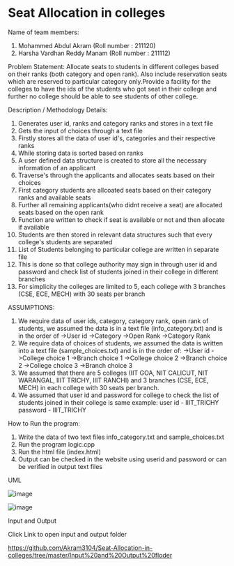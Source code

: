 # Seat Allocation in colleges

Name of team members: 
1. Mohammed Abdul Akram (Roll number : 211120)
2. Harsha Vardhan Reddy Manam (Roll number : 211112)

Problem Statement:
Allocate seats to students in different colleges based on their ranks (both category and open rank). Also include reservation seats which are reserved to particular category only.Provide a facility for the colleges to have the ids of the students who got seat in their college and further no college should be able to see students of other college. 

Description / Methodology Details:

1. Generates user id, ranks and category ranks and stores in a text file
2. Gets the input of choices through a text file
3. Firstly stores all the data of user id's, categories and their respective ranks
4. While storing data is sorted based on ranks
5. A user defined data structure is created to store all the necessary information of an applicant 
6. Traverse's through the applicants and allocates seats based on their choices
7. First category students are allcoated seats based on their category ranks and available seats
8. Further all remaining applicants(who didnt receive a seat) are allocated seats based on the open rank
9. Function are written to check if seat is available or not and then allocate if available 
10. Students are then stored in relevant data structures such that every college's students are separated 
11. List of Students belonging to particular college are written in separate file
12. This is done so that college authority may sign in through user id and password and check list of students joined in their college in different branches
13. For simplicity the colleges are limited to 5, each college with 3 branches (CSE, ECE, MECH) with 30 seats per branch

ASSUMPTIONS:
1. We require data of user ids, category, category rank, open rank of students, we assumed the data is in a text file (info_category.txt) and is in the order of 
    ->User id
    ->Category
    ->Open Rank
    ->Category Rank
2. We require data of choices of students, we assumed the data is written into a text file (sample_choices.txt) and is in the order of:
    ->User id
    ->College choice 1
    ->Branch choice 1
    ->College choice 2
    ->Branch choice 2
    ->College choice 3
    ->Branch choice 3
3. We assumed that there are 5 colleges (IIT GOA, NIT CALICUT, NIT WARANGAL, IIIT TRICHY, IIIT RANCHI) and 3 branches (CSE, ECE, MECH) in each college with 30 seats per branch.
4. We assumed that user id and password for college to check the list of students joined in their college is same
    example: user id - IIIT_TRICHY password - IIIT_TRICHY

How to Run the program:
1. Write the data of two text files info_category.txt and sample_choices.txt 
2. Run the program logic.cpp
3. Run the html file (index.html)
4. Output can be checked in the website using userid and password or can be verified in output text files

UML 


![image](https://user-images.githubusercontent.com/118093019/206178714-7a447a35-dcca-4ca3-97c7-46c46c9c3c02.png)


![image](https://user-images.githubusercontent.com/118093019/206179378-451d0ec9-39bb-41d0-a5c8-3e4a2b6c079a.png)


Input and Output 

Click Link to open input and output folder

https://github.com/Akram3104/Seat-Allocation-in-colleges/tree/master/Input%20and%20Output%20floder
